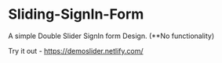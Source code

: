 # Sliding-SignIn-Form
A simple Double Slider SignIn form Design. (**No functionality)

Try it out -  https://demoslider.netlify.com/
